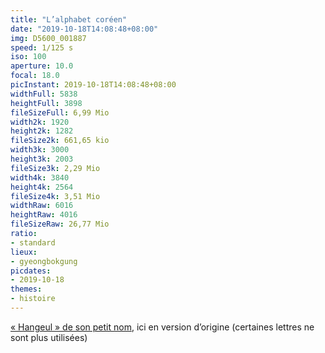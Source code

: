```yaml
---
title: "L’alphabet coréen"
date: "2019-10-18T14:08:48+08:00"
img: D5600_001887
speed: 1/125 s
iso: 100
aperture: 10.0
focal: 18.0
picInstant: 2019-10-18T14:08:48+08:00
widthFull: 5838
heightFull: 3898
fileSizeFull: 6,99 Mio
width2k: 1920
height2k: 1282
fileSize2k: 661,65 kio
width3k: 3000
height3k: 2003
fileSize3k: 2,29 Mio
width4k: 3840
height4k: 2564
fileSize4k: 3,51 Mio
widthRaw: 6016
heightRaw: 4016
fileSizeRaw: 26,77 Mio
ratio:
- standard
lieux:
- gyeongbokgung
picdates:
- 2019-10-18
themes:
- histoire
---
```


[« Hangeul » de son petit nom](https://fr.wikipedia.org/wiki/Hangeul), ici en version d’origine (certaines lettres ne sont plus utilisées)